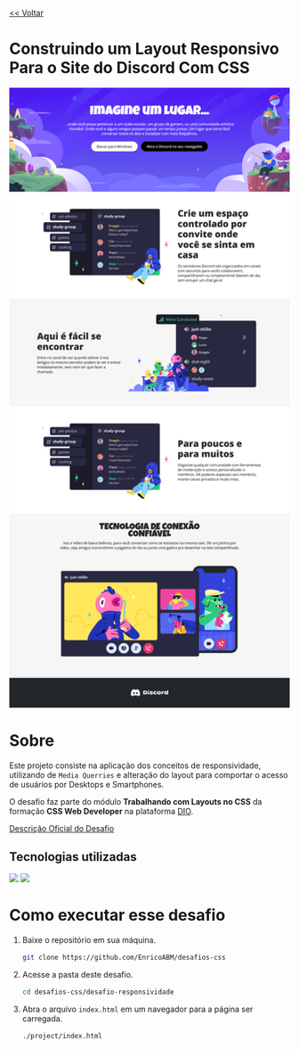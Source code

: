 [<< Voltar](https://github.com/EnricoABM/desafios-css)

# Construindo um Layout Responsivo Para o Site do Discord Com CSS

<div align="center">
    <img src="docs/website-desktop-viewport.png" alt="Print do website" width="800px">
</div>

# Sobre

Este projeto consiste na aplicação dos conceitos de responsividade, utilizando de `Media Querries` e alteração do layout para comportar o acesso de usuários por Desktops e Smartphones.


O desafio faz parte do módulo **Trabalhando com Layouts no CSS** da formação **CSS Web Developer** na plataforma [DIO](https://www.dio.me/).

[Descrição Oficial do Desafio](https://www.figma.com/design/NRBYrG5d4DSzObv7dpTqoM/Desafio-Responsividade---DIO?node-id=1-2&node-type=frame&t=L1MHst9EnpKwoG5N-0)

## Tecnologias utilizadas

<img width='50' src="https://cdn.jsdelivr.net/gh/devicons/devicon@latest/icons/html5/html5-original.svg" />
<img width='50' src="https://cdn.jsdelivr.net/gh/devicons/devicon@latest/icons/css3/css3-original.svg" />

# Como executar esse desafio

1. Baixe o repositório em sua máquina.

    ```bash
    git clone https://github.com/EnricoABM/desafios-css
    ```

2. Acesse a pasta deste desafio.

    ```bash
    cd desafios-css/desafio-responsividade
    ```

3. Abra o arquivo `index.html` em um navegador para a página ser carregada.
    ```bash
    ./project/index.html
    ```
